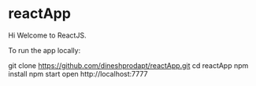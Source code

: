 # reactApp

Hi Welcome to ReactJS.

To run the app locally:

git clone https://github.com/dineshprodapt/reactApp.git
cd reactApp
npm install
npm start
open http://localhost:7777
